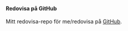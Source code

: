 #### Redovisa på GitHub

Mitt redovisa-repo för me/redovisa på [GitHub](https://github.com/oscarLang/redovisaDesign).
